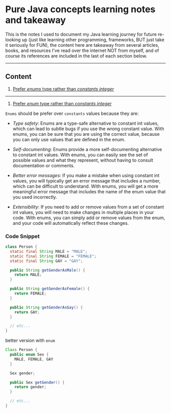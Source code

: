 # Pure Java concepts learning notes and takeaway

This is the notes I used to document my Java learning journey for future re-looking up (just like learning other programming, frameworks, BUT just take it seriously for FUN), the content here are takeaway from several articles, books, and resources I've read over the internet NOT from myself, and of course its references are included in the last of each section below.

---

## Content

1. [Prefer _enums_ type rather than _constants integer_](#Prefer-enum-rather-constants-integer)

---

1. [Prefer _enum_ type rather than _constants integer_](#Prefer-enum-rather-constants-integer)

`Enums` should be prefer over `constants` values because they are:

-   _Type safety_: Enums are a type-safe alternative to constant int values, which can lead to subtle bugs if you use the wrong constant value. With enums, you can be sure that you are using the correct value, because you can only use values that are defined in the enum.
-   _Self-documenting_: Enums provide a more self-documenting alternative to constant int values. With enums, you can easily see the set of possible values and what they represent, without having to consult documentation or comments.

-   _Better error messages_: If you make a mistake when using constant int values, you will typically get an error message that includes a number, which can be difficult to understand. With enums, you will get a more meaningful error message that includes the name of the enum value that you used incorrectly.

-   _Extensibility_: If you need to add or remove values from a set of constant int values, you will need to make changes in multiple places in your code. With enums, you can simply add or remove values from the enum, and your code will automatically reflect these changes.

### Code Snippet

```java
class Person {
  static final String MALE = "MALE";
  static final String FEMALE = "FEMALE";
  static final String GAY = "GAY";

  public String getGenderAsMale() {
    return MALE;
  }

  public String getGenderAsFemale() {
    return FEMALE;
  }

  public String getGenderAsGay() {
    return GAY;
  }

  // etc...
}
```

better version with `enum`

```java
Class Person {
  public enum Sex {
    MALE, FEMALE, GAY
  }

  Sex gender;

  public Sex getGender() {
    return gender;
  }

  // etc...
}

```
